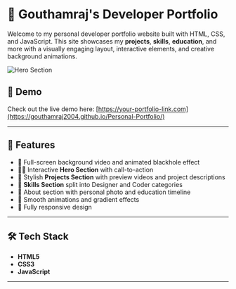 # 🚀 Gouthamraj's Developer Portfolio

Welcome to my personal developer portfolio website built with HTML, CSS, and JavaScript. This site showcases my **projects**, **skills**, **education**, and more with a visually engaging layout, interactive elements, and creative background animations.

![Hero Section](https://your-screenshot-url.com) <!-- Replace with actual screenshot if available -->

## 📸 Demo

Check out the live demo here: [https://your-portfolio-link.com](https://gouthamraj2004.github.io/Personal-Portfolio/)

---

## 📁 Features

- 🎥 Full-screen background video and animated blackhole effect
- 🧑‍💻 Interactive **Hero Section** with call-to-action
- 💼 Stylish **Projects Section** with preview videos and project descriptions
- 🧠 **Skills Section** split into Designer and Coder categories
- 👤 About section with personal photo and education timeline
- 💫 Smooth animations and gradient effects
- 📱 Fully responsive design

---

## 🛠 Tech Stack

- **HTML5**
- **CSS3**
- **JavaScript**

---
